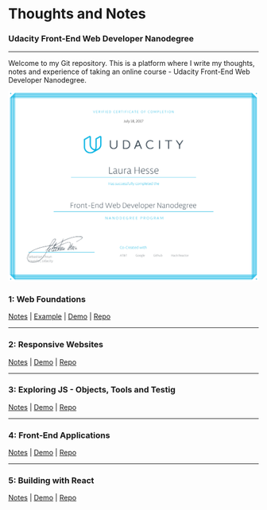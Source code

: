 # Thoughts and Notes
### Udacity Front-End Web Developer Nanodegree
---
Welcome to my Git repository. This is a platform where I write my thoughts, notes and experience of taking an online course - Udacity Front-End Web Developer Nanodegree.

![alt text](https://raw.githubusercontent.com/LauraHesse/home/master/LUHE_nanodegree.jpg)

### 1: Web Foundations

[Notes](https://laurahesse.github.io/p1-notes/) |
[Example](https://github.com/LauraHesse/p1-website/blob/master/design-mockup-portfolio.pdf) |
[Demo](https://laurahesse.github.io/p1-website/) |
[Repo](https://github.com/LauraHesse/p1-website)

---
### 2: Responsive Websites

[Notes](https://laurahesse.github.io/p2-notes/) |
[Demo](https://laurahesse.github.io/portfolio/) |
[Repo](https://github.com/LauraHesse/portfolio)

---
### 3: Exploring JS - Objects, Tools and Testig
[Notes](https://laurahesse.github.io/p3-notes/) |
[Demo](https://laurahesse.github.io/arcade-game) |
[Repo](https://github.com/LauraHesse/arcade-game)

---
### 4: Front-End Applications

[Notes](https://laurahesse.github.io/p4-notes/) |
[Demo](https://laurahesse.github.io/website-optimization) |
[Repo](https://github.com/LauraHesse/website-optimization)

---
### 5: Building with React

[Notes](https://laurahesse.github.io/p5-notes/) |
[Demo](https://laurahesse.github.io/p5-website) | 
[Repo](https://github.com/LauraHesse/p5-website)

